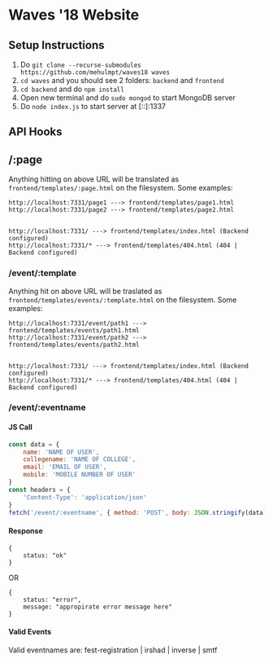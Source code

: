 # Waves '18 Website

## Setup Instructions

1. Do `git clone --recurse-submodules https://github.com/mehulmpt/waves18 waves`
2. `cd waves` and you should see 2 folders: `backend` and `frontend`
3. `cd backend` and do `npm install`
4. Open new terminal and do `sudo mongod` to start MongoDB server
5. Do `node index.js` to start server at [::]:1337

## API Hooks

## /:page

Anything hitting on above URL will be translated as `frontend/templates/:page.html` on the filesystem. Some examples:

```
http://localhost:7331/page1 ---> frontend/templates/page1.html
http://localhost:7331/page2 ---> frontend/templates/page2.html


http://localhost:7331/ ---> frontend/templates/index.html (Backend configured)
http://localhost:7331/* ---> frontend/templates/404.html (404 | Backend configured) 
```

### /event/:template

Anything hit on above URL will be traslated as `frontend/templates/events/:template.html` on the filesystem. Some examples:

```
http://localhost:7331/event/path1 ---> frontend/templates/events/path1.html
http://localhost:7331/event/path2 ---> frontend/templates/events/path2.html


http://localhost:7331/ ---> frontend/templates/index.html (Backend configured)
http://localhost:7331/* ---> frontend/templates/404.html (404 | Backend configured) 
```

### /event/:eventname

#### JS Call

```js
const data = { 
    name: 'NAME OF USER', 
    collegename: 'NAME OF COLLEGE', 
    email: 'EMAIL OF USER', 
    mobile: 'MOBILE NUMBER OF USER' 
}
const headers = {
    'Content-Type': 'application/json'
}
fetch('/event/:eventname', { method: 'POST', body: JSON.stringify(data), headers })
```

#### Response

```
{
    status: "ok"
}
```

OR

```
{
    status: "error",
    message: "appropirate error message here"
}
```

#### Valid Events

Valid eventnames are: fest-registration | irshad | inverse | smtf